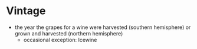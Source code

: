 # Vintage
- the year the grapes for a wine were harvested (southern hemisphere) or grown and harvested (northern hemisphere)
	- occasional exception: Icewine